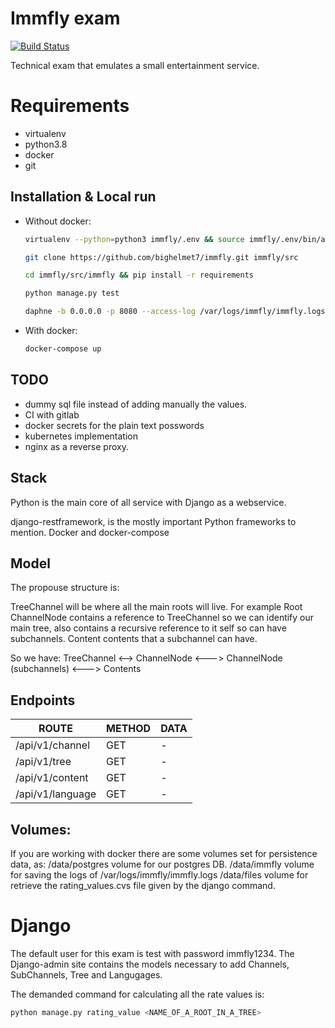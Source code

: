 # Immfly exam

[![Build Status](https://travis-ci.com/bighelmet7/immfly.svg?token=qVuyqSjnTjTxdCoTkHDd&branch=master)](https://travis-ci.com/bighelmet7/immfly)

Technical exam that emulates a small entertainment service.

# Requirements

 - virtualenv
 - python3.8
 - docker
 - git

## Installation & Local run

 - Without docker:
 
    ```bash
    virtualenv --python=python3 immfly/.env && source immfly/.env/bin/activate
    ```
    ```bash
    git clone https://github.com/bighelmet7/immfly.git immfly/src
    ```
    ```bash
    cd immfly/src/immfly && pip install -r requirements
    ```
    ```bash
    python manage.py test
    ```
    ```bash
    daphne -b 0.0.0.0 -p 8080 --access-log /var/logs/immfly/immfly.logs immfly.asgi:application
    ```
 - With docker:
    ```bash
    docker-compose up
    ```

## TODO

- dummy sql file instead of adding manually the values.
- CI with gitlab
- docker secrets for the plain text posswords
- kubernetes implementation
- nginx as a reverse proxy.

## Stack

Python is the main core of all service with Django as a webservice.

django-restframework, is the mostly important Python frameworks to mention.
Docker and docker-compose

## Model
The propouse structure is:

TreeChannel will be where all the main roots will live. For example Root
ChannelNode contains a reference to TreeChannel so we can identify our main tree, also contains a recursive reference
to it self so can have subchannels.
Content contents that a subchannel can have.

So we have: TreeChannel <--> ChannelNode <---> ChannelNode (subchannels) <---> Contents

## Endpoints

| ROUTE |  METHOD | DATA
|--|--|--|
| /api/v1/channel| GET | - |
| /api/v1/tree | GET | - |
| /api/v1/content | GET | - |
| /api/v1/language | GET | - |

## Volumes:
If you are working with docker there are some volumes set for persistence data, as:
/data/postgres volume for our postgres DB.
/data/immfly volume for saving the logs of /var/logs/immfly/immfly.logs
/data/files volume for retrieve the rating_values.cvs file given by the django command.

# Django
The default user for this exam is test with password immfly1234. The Django-admin site contains the models necessary
to add Channels, SubChannels, Tree and Langugages.

The demanded command for calculating all the rate values is:

```bash
python manage.py rating_value <NAME_OF_A_ROOT_IN_A_TREE>
 ```
